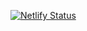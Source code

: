 [![Netlify Status](https://api.netlify.com/api/v1/badges/2bf3a3b1-577c-4a45-ad02-9b7b6a170b8a/deploy-status)](https://app.netlify.com/sites/dazzling-noyce-15ba0b/deploys)
